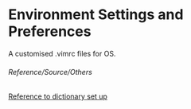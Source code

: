 # Environment Settings and Preferences    

A customised .vimrc files for OS.

###### Reference/Source/Others
[Reference to dictionary set up](https://www.vivaolinux.com.br/artigo/Corretor-Ortografico-no-Vim-Guia-definitivo)
